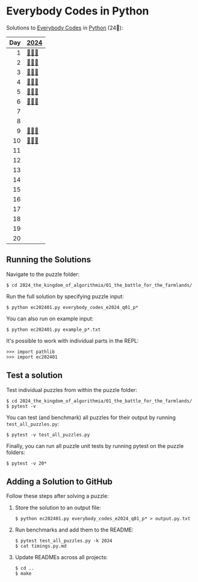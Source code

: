# Everybody Codes in Python

Solutions to [Everybody Codes](https://everybody.codes/) in [Python](https://www.python.org/) (24🦆):

|   Day | [2024](2024_the_kingdom_of_algorithmia)                                   |
|------:|:--------------------------------------------------------------------------|
|     1 | [🦆🦆🦆](2024_the_kingdom_of_algorithmia/01_the_battle_for_the_farmlands) |
|     2 | [🦆🦆🦆](2024_the_kingdom_of_algorithmia/02_the_runes_of_power)           |
|     3 | [🦆🦆🦆](2024_the_kingdom_of_algorithmia/03_mining_maestro)               |
|     4 | [🦆🦆🦆](2024_the_kingdom_of_algorithmia/04_royal_smiths_puzzle)          |
|     5 | [🦆🦆🦆](2024_the_kingdom_of_algorithmia/05_pseudo-random_clap_dance)     |
|     6 | [🦆🦆🦆](2024_the_kingdom_of_algorithmia/06_the_tree_of_titans)           |
|     7 |                                                                           |
|     8 |                                                                           |
|     9 | [🦆🦆🦆](2024_the_kingdom_of_algorithmia/09_sparkling_bugs)               |
|    10 | [🦆🦆🦆](2024_the_kingdom_of_algorithmia/10_shrine_needs_to_shine)        |
|    11 |                                                                           |
|    12 |                                                                           |
|    13 |                                                                           |
|    14 |                                                                           |
|    15 |                                                                           |
|    16 |                                                                           |
|    17 |                                                                           |
|    18 |                                                                           |
|    19 |                                                                           |
|    20 |                                                                           |

## Running the Solutions

Navigate to the puzzle folder:

```console
$ cd 2024_the_kingdom_of_algorithmia/01_the_battle_for_the_farmlands/
```

Run the full solution by specifying puzzle input:

```console
$ python ec202401.py everybody_codes_e2024_q01_p*
```

You can also run on example input:

```console
$ python ec202401.py example_p*.txt
```

It's possible to work with individual parts in the REPL:

```pycon
>>> import pathlib
>>> import ec202401
```

<!--
## Bootstrap a Puzzle Solution

Use `copier` to invoke the Python template and set up files for a new solution:

```console
$ copier copy --trust gh:gahjelle/template-aoc-python .
```

Answer the questions and allow the hook to download your personal input.
-->

## Test a solution

Test individual puzzles from within the puzzle folder:

```console
$ cd 2024_the_kingdom_of_algorithmia/01_the_battle_for_the_farmlands/
$ pytest -v
```

You can test (and benchmark) all puzzles for their output by running `test_all_puzzles.py`:

```console
$ pytest -v test_all_puzzles.py
```

Finally, you can run all puzzle unit tests by running pytest on the puzzle folders:

```console
$ pytest -v 20*
```

## Adding a Solution to GitHub

Follow these steps after solving a puzzle:

1. Store the solution to an output file:

    ```console
    $ python ec202401.py everybody_codes_e2024_q01_p* > output.py.txt
    ```

2. Run benchmarks and add them to the README:

    ```console
    $ pytest test_all_puzzles.py -k 2024
    $ cat timings.py.md
    ```

3. Update READMEs across all projects:

    ```console
    $ cd ..
    $ make
    ```
